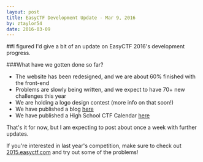 ```yaml
---
layout: post
title: EasyCTF Development Update - Mar 9, 2016
by: ztaylor54
date: 2016-03-09
---
```

##I figured I'd give a bit of an update on EasyCTF 2016's development progress.

###What have we gotten done so far?
* The website has been redesigned, and we are about 60% finished with the front-end
* Problems are slowly being written, and we expect to have 70+ new challenges this year
* We are holding a logo design contest (more info on that soon!)
* We have published a blog [here](http://blog.easyctf.com)
* We have published a High School CTF Calendar [here](http://calendar.easyctf.com)

That's it for now, but I am expecting to post about once a week with further updates.

If you're interested in last year's competition, make sure to check out [2015.easyctf.com](http://2015.easyctf.com) and try out some of the problems!
